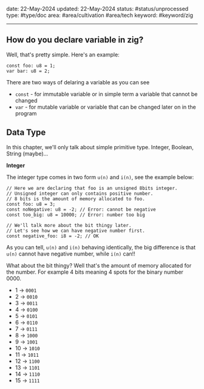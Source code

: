 
date: 22-May-2024
updated: 22-May-2024
status: #status/unprocessed 
type: #type/doc 
area: #area/cultivation #area/tech 
keyword: #keyword/zig 

---

## How do you declare variable in zig?

Well, that's pretty simple. Here's an example:

```zig
const foo: u8 = 1;
var bar: u8 = 2;
```

There are two ways of delaring a variable as you can see

- `const` - for immutable variable or in simple term a variable that cannot be changed
- `var` - for mutable variable or variable that can be changed later on in the program

## Data Type

In this chapter, we'll only talk about simple primitive type. Integer, Boolean, String (maybe)...

**Integer**

The integer type comes in two form `u(n)` and `i(n)`, see the example below:

```
// Here we are declaring that foo is an unsigned 8bits integer.
// Unsigned integer can only contains positive number.
// 8 bits is the amount of memory allocated to foo.
const foo: u8 = 3;
const noNegative: u8 = -2; // Error: cannot be negative
const too_big: u8 = 10000; // Error: number too big

// We'll talk more about the bit thingy later.
// Let's see how we can have negative number first.
const negative_foo: i8 = -2; // OK
```

As you can tell, `u(n)` and `i(n)` behaving identically, the big difference is that `u(n)` cannot have negative number, while `i(n)` can!!

What about the bit thingy? Well that's the amount of memory allocated for the number. For example 4 bits meaning 4 spots for the binary number 0000.

- 1 → `0001`
- 2 → `0010`
- 3 → `0011`
- 4 → `0100`
- 5 → `0101`
- 6 → `0110`
- 7 → `0111`
- 8 → `1000`
- 9 → `1001`
- 10 → `1010`
- 11 → `1011`
- 12 → `1100`
- 13 → `1101`
- 14 → `1110`
- 15 → `1111`






